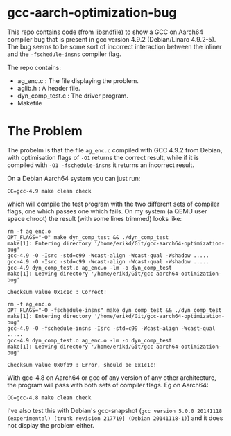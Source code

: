# gcc-aarch-optimization-bug

This repo contains code (from [libsndfile][libsndfile]) to show a GCC on Aarch64
compiler bug that is present in gcc version 4.9.2 (Debian/Linaro 4.9.2-5). The
bug seems to be some sort of incorrect interaction between the inliner and the
`-fschedule-insns` compiler flag.

The repo contains:

* ag_enc.c : The file displaying the problem.
* aglib.h : A header file.
* dyn_comp_test.c : The driver program.
* Makefile

# The Problem

The probelm is that the file `ag_enc.c` compiled with GCC 4.9.2 from Debian,
with optimisation flags of `-O1` returns the correct result, while if it is
compiled with `-O1 -fschedule-insns` it returns an incorrect result.

On a Debian Aarch64 system you can just run:

    CC=gcc-4.9 make clean check

which will compile the test program with the two different sets of compiler
flags, one which passes one which fails.
On my system (a QEMU user space chroot) the result (with some lines trimmed)
looks like:

    rm -f ag_enc.o
    OPT_FLAGS="-O" make dyn_comp_test && ./dyn_comp_test
    make[1]: Entering directory '/home/erikd/Git/gcc-aarch64-optimization-bug'
    gcc-4.9 -O -Isrc -std=c99 -Wcast-align -Wcast-qual -Wshadow .....
    gcc-4.9 -O -Isrc -std=c99 -Wcast-align -Wcast-qual -Wshadow .....
    gcc-4.9 dyn_comp_test.o ag_enc.o -lm -o dyn_comp_test
    make[1]: Leaving directory '/home/erikd/Git/gcc-aarch64-optimization-bug'

    Checksum value 0x1c1c : Correct!

    rm -f ag_enc.o
    OPT_FLAGS="-O -fschedule-insns" make dyn_comp_test && ./dyn_comp_test
    make[1]: Entering directory '/home/erikd/Git/gcc-aarch64-optimization-bug'
    gcc-4.9 -O -fschedule-insns -Isrc -std=c99 -Wcast-align -Wcast-qual .....
    gcc-4.9 dyn_comp_test.o ag_enc.o -lm -o dyn_comp_test
    make[1]: Leaving directory '/home/erikd/Git/gcc-aarch64-optimization-bug'

    Checksum value 0x0fb9 : Error, should be 0x1c1c!


With gcc-4.8 on Aarch64 or gcc of any version of any other architecture, the
program will pass with both sets of compiler flags. Eg on Aarch64:

    CC=gcc-4.8 make clean check

I've also test this with Debian's gcc-snapshot (`gcc version 5.0.0 20141118
(experimental) [trunk revision 217719] (Debian 20141118-1)`) and it does not
display the problem either.

[libsndfile]: https://github.com/erikd/libsndfile/
